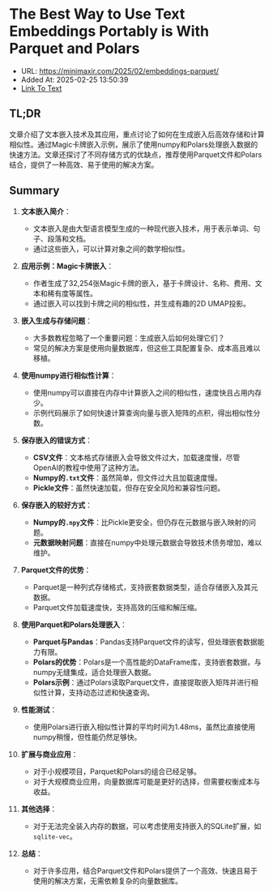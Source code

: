 # The Best Way to Use Text Embeddings Portably is With Parquet and Polars
- URL: https://minimaxir.com/2025/02/embeddings-parquet/
- Added At: 2025-02-25 13:50:39
- [Link To Text](2025-02-25-the-best-way-to-use-text-embeddings-portably-is-with-parquet-and-polars_raw.md)

## TL;DR
文章介绍了文本嵌入技术及其应用，重点讨论了如何在生成嵌入后高效存储和计算相似性。通过Magic卡牌嵌入示例，展示了使用numpy和Polars处理嵌入数据的快速方法。文章还探讨了不同存储方式的优缺点，推荐使用Parquet文件和Polars结合，提供了一种高效、易于使用的解决方案。

## Summary
1. **文本嵌入简介**：
   - 文本嵌入是由大型语言模型生成的一种现代嵌入技术，用于表示单词、句子、段落和文档。
   - 通过这些嵌入，可以计算对象之间的数学相似性。

2. **应用示例：Magic卡牌嵌入**：
   - 作者生成了32,254张Magic卡牌的嵌入，基于卡牌设计、名称、费用、文本和稀有度等属性。
   - 通过嵌入可以找到卡牌之间的相似性，并生成有趣的2D UMAP投影。

3. **嵌入生成与存储问题**：
   - 大多数教程忽略了一个重要问题：生成嵌入后如何处理它们？
   - 常见的解决方案是使用向量数据库，但这些工具配置复杂、成本高且难以移植。

4. **使用numpy进行相似性计算**：
   - 使用numpy可以直接在内存中计算嵌入之间的相似性，速度快且占用内存少。
   - 示例代码展示了如何快速计算查询向量与嵌入矩阵的点积，得出相似性分数。

5. **保存嵌入的错误方式**：
   - **CSV文件**：文本格式存储嵌入会导致文件过大，加载速度慢，尽管OpenAI的教程中使用了这种方法。
   - **Numpy的`.txt`文件**：虽然简单，但文件过大且加载速度慢。
   - **Pickle文件**：虽然快速加载，但存在安全风险和兼容性问题。

6. **保存嵌入的较好方式**：
   - **Numpy的`.npy`文件**：比Pickle更安全，但仍存在元数据与嵌入映射的问题。
   - **元数据映射问题**：直接在numpy中处理元数据会导致技术债务增加，难以维护。

7. **Parquet文件的优势**：
   - Parquet是一种列式存储格式，支持嵌套数据类型，适合存储嵌入及其元数据。
   - Parquet文件加载速度快，支持高效的压缩和解压缩。

8. **使用Parquet和Polars处理嵌入**：
   - **Parquet与Pandas**：Pandas支持Parquet文件的读写，但处理嵌套数据能力有限。
   - **Polars的优势**：Polars是一个高性能的DataFrame库，支持嵌套数据，与numpy无缝集成，适合处理嵌入数据。
   - **Polars示例**：通过Polars读取Parquet文件，直接提取嵌入矩阵并进行相似性计算，支持动态过滤和快速查询。

9. **性能测试**：
   - 使用Polars进行嵌入相似性计算的平均时间为1.48ms，虽然比直接使用numpy稍慢，但性能仍然足够快。

10. **扩展与商业应用**：
    - 对于小规模项目，Parquet和Polars的组合已经足够。
    - 对于大规模商业应用，向量数据库可能是更好的选择，但需要权衡成本与收益。

11. **其他选择**：
    - 对于无法完全装入内存的数据，可以考虑使用支持嵌入的SQLite扩展，如`sqlite-vec`。

12. **总结**：
    - 对于许多应用，结合Parquet文件和Polars提供了一个高效、快速且易于使用的解决方案，无需依赖复杂的向量数据库。
